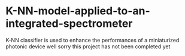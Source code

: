 # K-NN-model-applied-to-an-integrated-spectrometer
K-NN classifier is used to enhance the performances of a miniaturized photonic device
well 
sorry this project has not been completed yet


